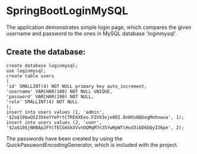 # SpringBootLoginMySQL

The application demonstrates simple login page, which compares the given username and password to the ones in MySQL database 'loginmysql'. 

## Create the database:

```mysql
create database loginmysql;
use loginmysql;
create table users
(
'id' SMALLINT(4) NOT NULL primary key auto_increment,
'username' VARCHAR(100) NOT NULL UNIQUE, 
'password' VARCHAR(100) NOT NULL, 
'role' SMALLINT(4) NOT NULL
);
insert into users values (1, 'admin', '$2a$10$wQS235XeYYePrtCTRE6XEeo.FZVX3oje08I.DnHOsBQGogMohnwua', 1);
insert into users values (2, 'user', '$2a$10$jNHBAp2FYcTECGmSkXVvnOQMqM7n35YwHpWTcHud3ibD6bQyI36pe', 2);
```

The passwords have been created by using the QuickPasswordEncodingGenerator, which is included with the project.
